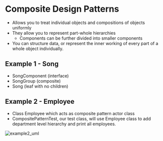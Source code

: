 # Composite Design Patterns
- Allows you to treat individual objects and compositions of objects uniformly
- They allow you to represent part-whole hierarchies
  - Components can be further divided into smaller components
- You can structure data, or represent the inner working of every part of a whole object individually.


## Example 1 - Song
  - SongComponent (interface)
  - SongGroup (composite)
  - Song (leaf with no children)
    
## Example 2 - Employee
  - Class Employee which acts as composite pattern actor class
  - CompositePatternTest, our test class, will use Employee class to add department level hierarchy and print all employees.
      
  ![example2_uml](https://user-images.githubusercontent.com/16873263/27670731-b3455f24-5c43-11e7-9d4f-42a3a932eab9.jpg)
